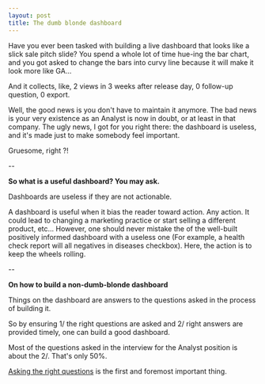```yaml
---
layout: post
title: The dumb blonde dashboard
---
```






Have you ever been tasked with building a live dashboard that looks like a slick sale pitch slide? You spend a whole lot of time hue-ing the bar chart, and you got asked to change the bars into curvy line because it will make it look more like GA... 


And it collects, like, 2 views in 3 weeks after release day, 0 follow-up question, 0 export.



Well, the good news is you don't have to maintain it anymore. The bad news is your very existence as an Analyst is now in doubt, or at least in that company. The ugly news, I got for you right there: the dashboard is useless, and it's made just to make somebody feel important.


Gruesome, right ?! 

-- 

**So what is a useful dashboard? You may ask.**


Dashboards are useless if they are not actionable. 

A dashboard is useful when it bias the reader toward action. Any action. It could lead to changing a marketing practice or start selling a different product, etc...
However, one should never mistake the of the well-built positively informed dashboard with a useless one (For example, a health check report will all negatives in diseases checkbox). Here, the action is to keep the wheels rolling.



--

**On how to build a non-dumb-blonde dashboard**

Things on the dashboard are answers to the questions asked in the process of building it. 


So by ensuring 1/ the right questions are asked and 2/ right answers are provided timely, one can build a good dashboard.


Most of the questions asked in the interview for the Analyst position is about the 2/. That's only 50%.

[Asking the right questions](https://twitter.com/fchollet/status/837188765500071937) is the first and foremost important thing. 







